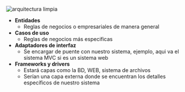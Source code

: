 ![arquitectura limpia](https://miro.medium.com/v2/resize:fit:772/0*nYV-5asZW4S5SuGO)

- **Entidades**
    - Reglas de negocios o empresariales de manera general
- **Casos de uso**
    - Reglas de negocios más especificas
- **Adaptadores de interfaz**
    - Se encargar de puente con nuestro sistema, ejemplo, aqui va el sistema MVC si es un sistema web
- **Frameworks y drivers**
    - Estará capas como la BD, WEB, sistema de archivos
    - Serían una capa externa donde se encuentran los detalles específicos de nuestro sistema